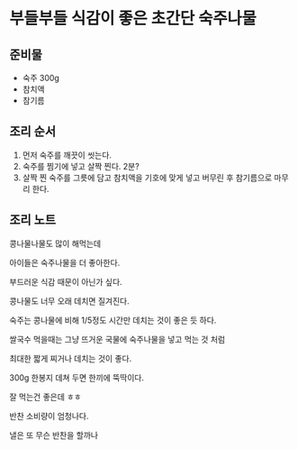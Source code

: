 # 부들부들 식감이 좋은 초간단 숙주나물
## 준비물
- 숙주 300g
- 참치액
- 참기름 

  

## 조리 순서
1. 먼저 숙주를 깨끗이 씻는다.
2. 숙주를 찜기에 넣고 살짝 찐다. 2분?
3. 살짝 찐 숙주를 그릇에 담고 참치액을 기호에 맞게 넣고 버무린 후 참기름으로 마무리 한다. 

## 조리 노트
콩나물나물도 많이 해먹는데 

아이들은 숙주나물을 더 좋아한다.

부드러운 식감 때문이 아닌가 싶다.

콩나물도 너무 오래 데치면 질겨진다. 

숙주는 콩나물에 비해 1/5정도 시간만 데치는 것이 좋은 듯 하다.

쌀국수 먹을때는 그냥 뜨거운 국물에 숙주나물을 넣고 먹는 것 처럼

최대한 짧게 찌거나 데치는 것이 좋다. 

300g 한봉지 데쳐 두면 한끼에 뚝딱이다.

잘 먹는건 좋은데 ㅎㅎ 

반찬 소비량이 엄청나다.

낼은 또 무슨 반찬을 할까나 



